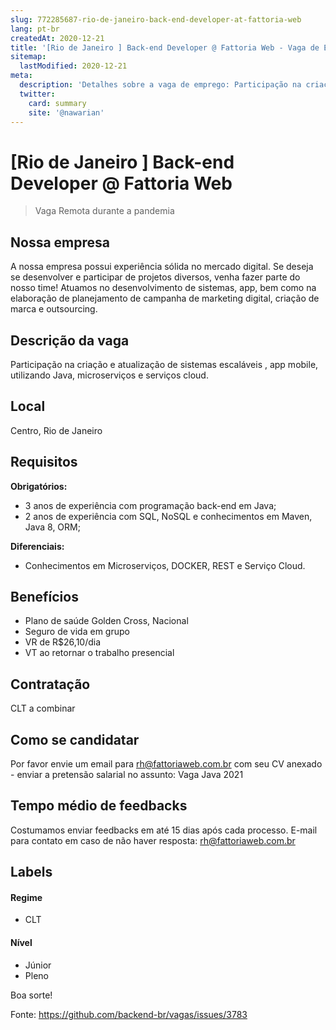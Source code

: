 ```yaml
---
slug: 772285687-rio-de-janeiro-back-end-developer-at-fattoria-web
lang: pt-br
createdAt: 2020-12-21
title: '[Rio de Janeiro ] Back-end Developer @ Fattoria Web - Vaga de Emprego'
sitemap:
  lastModified: 2020-12-21
meta:
  description: 'Detalhes sobre a vaga de emprego: Participação na criação e atualização de sistemas escaláveis , app mobile, utilizando Java, microserviços e serviços cloud.'
  twitter:
    card: summary
    site: '@nawarian'
---
```


# [Rio de Janeiro ] Back-end Developer @ Fattoria Web

<!--
==================================================
Caso a vaga for remoto durante a pandemia informar no texto "Remoto durante o covid"
==================================================
-->
<!-- 
==================================================
POR FAVOR, SÓ POSTE SE A VAGA FOR PARA BACK-END!

Não faça distinção de gênero no título da vaga.

Use: "Back-End Developer" ao invés de 
"Desenvolvedor Back-End" \o/

Exemplo: `[São Paulo] Back-End Developer @ NOME DA EMPRESA`
==================================================
-->
<!--
==================================================
Caso a vaga for remoto durante a pandemia deixar a linha abaixo
==================================================
-->
> Vaga Remota durante a pandemia

## Nossa empresa

A nossa empresa possui experiência sólida no mercado digital. 
Se deseja se desenvolver e participar de projetos diversos, venha fazer parte do nosso time!
Atuamos no desenvolvimento de sistemas, app, bem como na elaboração de planejamento de campanha de marketing digital, criação de marca e outsourcing.

## Descrição da vaga

Participação na criação e atualização de sistemas escaláveis , app mobile, utilizando Java, microserviços e serviços cloud.

## Local

Centro, Rio de Janeiro 

## Requisitos

**Obrigatórios:**
- 3 anos de experiência com programação back-end em Java;
-  2 anos de experiência com SQL, NoSQL e conhecimentos em Maven, Java 8, ORM;

**Diferenciais:**
- Conhecimentos em Microserviços,  DOCKER, REST e Serviço Cloud.

## Benefícios

- Plano de saúde Golden Cross, Nacional
- Seguro de vida em grupo
- VR de R$26,10/dia
- VT ao retornar o trabalho presencial

## Contratação

CLT a combinar

## Como se candidatar

Por favor envie um email para rh@fattoriaweb.com.br com seu CV anexado - enviar a pretensão salarial no assunto: Vaga Java 2021

## Tempo médio de feedbacks

Costumamos enviar feedbacks em até 15 dias após cada processo.
E-mail para contato em caso de não haver resposta: rh@fattoriaweb.com.br

## Labels
<!-- retire os labels que não fazem sentido à vaga -->

#### Regime
- CLT

#### Nível
- Júnior
- Pleno

Boa sorte! 


Fonte: https://github.com/backend-br/vagas/issues/3783